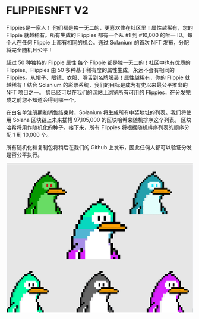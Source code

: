 # FLIPPIESNFT V2

Flippies是一家人！
他们都是独一无二的，更喜欢住在社区里！属性越稀有，您的 Flippie 就越稀有。所有生成的 Flippies 都有一个从 #1 到 #10,000 的唯一 ID。每个人在任何 Flippie 上都有相同的机会。通过 Solanium 的首次 NFT 发布，分配将完全随机且公平！

超过 50 种独特的 Flippie 属性
每个 Flippie 都是独一无二的！社区中也有优质的 Flippies。Flippies 由 50 多种基于稀有度的属性生成，永远不会有相同的 Flippies。从帽子、眼镜、衣服、喉舌到名牌服装！属性越稀有，你的 Flippie 就越稀有！结合 Solanium 的彩票系统，我们的目标是成为有史以来最公平推出的 NFT 项目之一。
您已经可以在我们的网站上浏览所有可用的 Flippies，在分发完成之前您不知道会得到哪一个。

在白名单注册期和销售结束时，Solanium 将生成所有中奖地址的列表。我们将使用 Solana 区块链上未来插槽 97,105,000 的区块哈希来随机排序这个列表。
区块哈希将用作随机化的种子。接下来，所有 Flippies 将根据随机排序列表的顺序分配 1 到 10,000 个。

所有随机化和复制包将稍后在我们的 Github 上发布，因此任何人都可以验证分发是否公平执行。

![nft](01.png)
